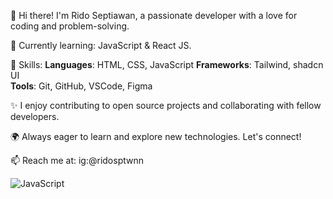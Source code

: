 👋 Hi there! I'm Rido Septiawan, a passionate developer with a love for coding and problem-solving.

🌱 Currently learning: JavaScript & React JS.

💼 Skills:
 **Languages**: HTML, CSS, JavaScript
 **Frameworks**: Tailwind, shadcn UI  
 **Tools**: Git, GitHub, VSCode, Figma

✨ I enjoy contributing to open source projects and collaborating with fellow developers.

🌍 Always eager to learn and explore new technologies. Let's connect!

📫 Reach me at: ig:@ridosptwnn

![JavaScript](https://img.shields.io/badge/JavaScript-323330?style=for-the-badge&logo=javascript&logoColor=F7DF1E)

